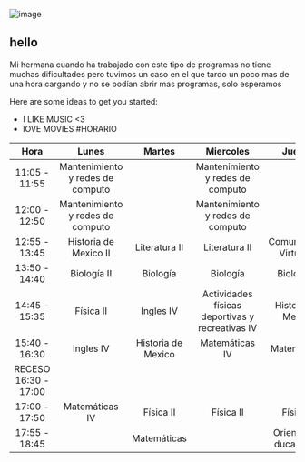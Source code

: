 ![image](https://user-images.githubusercontent.com/113820547/218565665-fb237c5d-6f9b-4764-b351-4999b80ca08b.png)

## **hello**

Mi hermana cuando ha trabajado con este tipo de programas no tiene muchas dificultades pero tuvimos un caso en el que tardo un poco mas de una hora cargando y no se podían abrir mas programas, solo esperamos 

Here are some ideas to get you started:

-  I LIKE MUSIC <3
-  lOVE MOVIES
#HORARIO


|       **Hora**       |             **Lunes**             |     **Martes**     |                   **Miercoles**                  |        **Jueves**       |      **Viernes**      |
|:--------------------:|:---------------------------------:|:------------------:|:------------------------------------------------:|:-----------------------:|:---------------------:|
|     11:05 - 11:55    | Mantenimiento y redes  de computo |                    |         Mantenimiento y redes  de computo        |                         |                       |
|     12:00 - 12:50    | Mantenimiento y redes  de computo |                    |         Mantenimiento y redes  de computo        |                         | Comunidades Virtuales |
|     12:55 - 13:45    |       Historia de Mexico II       |    Literatura II   |                   Literatura II                  |  Comunidades Virtuales  | Comunidades Virtuales |
|     13:50 - 14:40    |            Biología II            |      Biología      |                     Biología                     |       Biología II       |     Literatura II     |
|     14:45 - 15:35    |             Física II             |      Ingles IV     | Actividades físicas deportivas y  recreativas IV |    Historia de Mexico   |     Matemáticas IV    |
|     15:40 - 16:30    |             Ingles IV             | Historia de Mexico |                  Matemáticas IV                  |       Matemáticas       |       Ingles IV       |
| RECESO 16:30 - 17:00 |                                   |                    |                                                  |                         |                       |
|     17:00 - 17:50    |           Matemáticas IV          |      Física II     |                     Física II                    |        Física II        |       Física II       |
|     17:55 - 18:45    |                                   |     Matemáticas    |                                                  | Orientación ducativa IV |                       |
